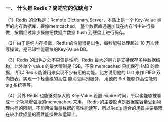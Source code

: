 ### 一、 什么是 Redis？简述它的优缺点？

（1）Redis 的全称是：Remote Dictionary.Server，本质上是一个 Key-Value 类型的内存数据库，很像memcached，
    整个数据库通通加载在内存当中进行操做，按期经过异步操做把数据库数据 flush 到硬盘上进行保存。

（2）由于是纯内存操做，Redis 的性能很是出色，每秒能够处理超过 10 万次读写操做，是已知性能最快的Key-Value DB。

（3）Redis 的出色之处不只仅是性能，Redis 最大的魅力是支持保存多种数据结构，此外单个 value 的最大限制是 1GB，不像 memcached 只能保存 1MB 的数据，
    所以 Redis 能够用来实现不少有用的功能。比方说用他的 List 来作 FIFO 双向链表，实现一个轻量级的高性 能消息队列服务，
    用他的 Set 能够作高性能的 tag 系统等等。

（4）另外 Redis 也能够对存入的 Key-Value 设置 expire 时间，所以也能够被看成一 个功能增强版的memcached 来用。 
    Redis 的主要缺点是数据库容量受到物理内存的限制，不能用做海量数据的高性能读写，所以Redis 适合的场景主要局限在较小数据量的高性能操做和运算上。